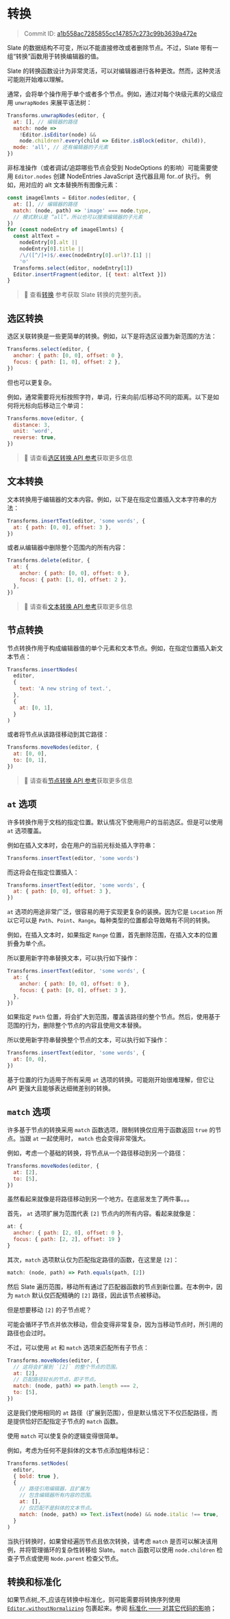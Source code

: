# 转换

> Commit ID: [a1b558ac7285855cc147857c273c99b3639a472e](https://github.com/ianstormtaylor/slate/blob/main/docs/concepts/04-transforms.md)

Slate 的数据结构不可变，所以不能直接修改或者删除节点。不过，Slate 带有一组“转换”函数用于转换编辑器的值。

Slate 的转换函数设计为非常灵活，可以对编辑器进行各种更改。然而，这种灵活可能刚开始难以理解。

通常，会将单个操作用于单个或者多个节点。例如，通过对每个块级元素的父级应用 `unwrapNodes` 来展平语法树：

```javascript
Transforms.unwrapNodes(editor, {
  at: [], // 编辑器的路径
  match: node =>
    !Editor.isEditor(node) &&
    node.children?.every(child => Editor.isBlock(editor, child)),
  mode: 'all', // 还有编辑器的子元素
})
```

非标准操作（或者调试/追踪哪些节点会受到 NodeOptions 的影响）可能需要使用 `Editor.nodes` 创建 
NodeEntries JavaScript 迭代器且用 for..of 执行。
例如，用对应的 alt 文本替换所有图像元素：

```javascript
const imageElmnts = Editor.nodes(editor, {
  at: [], // 编辑器的路径
  match: (node, path) => 'image' === node.type,
  // 模式默认是 “all”，所以也可以搜索编辑器的子元素
})
for (const nodeEntry of imageElmnts) {
  const altText =
    nodeEntry[0].alt ||
    nodeEntry[0].title ||
    /\/([^/]+)$/.exec(nodeEntry[0].url)?.[1] ||
    '☹︎'
  Transforms.select(editor, nodeEntry[1])
  Editor.insertFragment(editor, [{ text: altText }])
}
```

> 🤖 查看[转换](../api/transforms.md) 参考获取 Slate 转换的完整列表。

## 选区转换

选区关联转换是一些更简单的转换。例如，以下是将选区设置为新范围的方法：

```javascript
Transforms.select(editor, {
  anchor: { path: [0, 0], offset: 0 },
  focus: { path: [1, 0], offset: 2 },
})
```

但也可以更复杂。

例如，通常需要将光标按照字符，单词，行来向前/后移动不同的距离。以下是如何将光标向后移动三个单词：

```javascript
Transforms.move(editor, {
  distance: 3,
  unit: 'word',
  reverse: true,
})
```

> 🤖 请查看[选区转换 API 参考](../api/transforms.md#selection-transforms)获取更多信息

## 文本转换

文本转换用于编辑器的文本内容。例如，以下是在指定位置插入文本字符串的方法：

```javascript
Transforms.insertText(editor, 'some words', {
  at: { path: [0, 0], offset: 3 },
})
```

或者从编辑器中删除整个范围内的所有内容：

```javascript
Transforms.delete(editor, {
  at: {
    anchor: { path: [0, 0], offset: 0 },
    focus: { path: [1, 0], offset: 2 },
  },
})
```

> 🤖 请查看[文本转换 API 参考](../api/transforms.md#text-transforms)获取更多信息

## 节点转换

节点转换作用于构成编辑器值的单个元素和文本节点。例如，在指定位置插入新文本节点：

```javascript
Transforms.insertNodes(
  editor,
  {
    text: 'A new string of text.',
  },
  {
    at: [0, 1],
  }
)
```

或者将节点从该路径移动到其它路径：

```javascript
Transforms.moveNodes(editor, {
  at: [0, 0],
  to: [0, 1],
})
```

> 🤖 请查看[节点转换 API 参考](../api/transforms.md#node-transforms)获取更多信息

## `at` 选项

许多转换作用于文档的指定位置。默认情况下使用用户的当前选区。但是可以使用 `at` 选项覆盖。

例如在插入文本时，会在用户的当前光标处插入字符串：

```javascript
Transforms.insertText(editor, 'some words')
```

而这将会在指定位置插入：

```javascript
Transforms.insertText(editor, 'some words', {
  at: { path: [0, 0], offset: 3 },
})
```

`at` 选项的用途非常广泛，很容易的用于实现更复杂的装换。因为它是 `Location` 所以它可以是 `Path`、`Point`、`Range`。每种类型的位置都会导致略有不同的转换。

例如，在插入文本时，如果指定 `Range` 位置，首先删除范围，在插入文本的位置折叠为单个点。

所以要用新字符串替换文本，可以执行如下操作：

```javascript
Transforms.insertText(editor, 'some words', {
  at: {
    anchor: { path: [0, 0], offset: 0 },
    focus: { path: [0, 0], offset: 3 },
  },
})
```

如果指定 `Path` 位置，将会扩大到范围，覆盖该路径的整个节点。然后，使用基于范围的行为，删除整个节点的内容且使用文本替换。

所以使用新字符串替换整个节点的文本，可以执行如下操作：

```javascript
Transforms.insertText(editor, 'some words', {
  at: [0, 0],
})
```

基于位置的行为适用于所有采用 `at` 选项的转换。可能刚开始很难理解，但它让 API 更强大且能够表达细微差别的转换。

## `match` 选项

许多基于节点的转换采用 `match` 函数选项，限制转换仅应用于函数返回 `true` 的节点。当跟 `at` 一起使用时， `match` 也会变得非常强大。

例如，考虑一个基础的转换，将节点从一个路径移动到另一个路径：

```javascript
Transforms.moveNodes(editor, {
  at: [2],
  to: [5],
})
```

虽然看起来就像是将路径移动到另一个地方。在底层发生了两件事。。。

首先， `at` 选项扩展为范围代表 `[2]` 节点内的所有内容。看起来就像是：

```javascript
at: {
  anchor: { path: [2, 0], offset: 0 },
  focus: { path: [2, 2], offset: 19 }
}
```

其次，`match` 选项默认仅为匹配指定路径的函数，在这里是 `[2]`：

```javascript
match: (node, path) => Path.equals(path, [2])
```

然后 Slate 遍历范围，移动所有通过了匹配器函数的节点到新位置。在本例中，因为 `match` 默认仅匹配精确的 `[2]` 路径，因此该节点被移动。

但是想要移动 `[2]` 的子节点呢？

可能会循环子节点并依次移动，但会变得非常复杂，因为当移动节点时，所引用的路径也会过时。

不过，可以使用 `at` 和 `match` 选项来匹配所有子节点：

```javascript
Transforms.moveNodes(editor, {
  // 这将会扩展到 `[2]` 的整个节点的范围。
  at: [2],
  // 匹配路径较长的节点，即子节点。
  match: (node, path) => path.length === 2,
  to: [5],
})
```

这是我们使用相同的 `at` 路径（扩展到范围），但是默认情况下不仅匹配路径，而是提供恰好匹配指定子节点的 `match` 函数。

使用 `match` 可以使复杂的逻辑变得很简单。

例如，考虑为任何不是斜体的文本节点添加粗体标记：

```javascript
Transforms.setNodes(
  editor,
  { bold: true },
  {
    // 路径引用编辑器，且扩展为
    // 包含编辑器所有内容的范围。
    at: [],
    // 仅匹配不是斜体的文本节点。
    match: (node, path) => Text.isText(node) && node.italic !== true,
  }
)
```

当执行转换时，如果曾经遍历节点且依次转换，请考虑 `match` 是否可以解决该用例，并将管理循环的复杂性转移给 Slate。
`match` 函数可以使用 `node.children` 检查子节点或使用 `Node.parent` 检查父节点。

## 转换和标准化

如果节点树_不_应该在转换中标准化，则可能需要将转换序列使用 [`Editor.withoutNormalizing`](../api/nodes/editor.md#editorwithoutnormalizingeditor-editor-fn---void--void) 包裹起来。参阅 [标准化 —— 对其它代码的影响](./11-normalizing.md#implications-for-other-code)；
